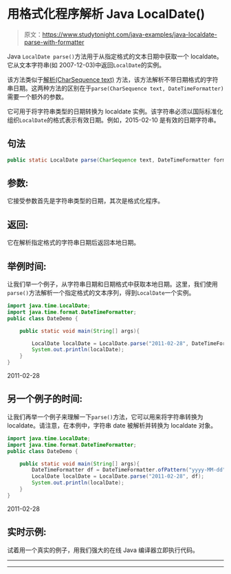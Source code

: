 # 用格式化程序解析 Java LocalDate()

> 原文：<https://www.studytonight.com/java-examples/java-localdate-parse-with-formatter>

Java `LocalDate parse()`方法用于从指定格式的文本日期中获取一个 localdate。它从文本字符串(如 2007-12-03)中返回`LocalDate`的实例。

该方法类似于[解析(CharSequence text)](https://www.studytonight.com/java-examples/java-localdate-parse-method) 方法，该方法解析不带日期格式的字符串日期。这两种方法的区别在于`parse(CharSequence text, DateTimeFormatter)`需要一个额外的参数。

它可用于将字符串类型的日期转换为 localdate 实例。该字符串必须以国际标准化组织`LocalDate`的格式表示有效日期。例如，2015-02-10 是有效的日期字符串。

## 句法

```java
public static LocalDate parse(CharSequence text, DateTimeFormatter formatter)
```

## 参数:

它接受参数首先是字符串类型的日期，其次是格式化程序。

## 返回:

它在解析指定格式的字符串日期后返回本地日期。

## 举例时间:

让我们举一个例子，从字符串日期和日期格式中获取本地日期。这里，我们使用`parse()`方法解析一个指定格式的文本序列，得到`LocalDate`一个实例。

```java
import java.time.LocalDate;
import java.time.format.DateTimeFormatter;
public class DateDemo {

	public static void main(String[] args){  

		LocalDate localDate = LocalDate.parse("2011-02-28", DateTimeFormatter.ISO_LOCAL_DATE);
		System.out.println(localDate);		
	}
}
```

2011-02-28

## 另一个例子的时间:

让我们再举一个例子来理解一下`parse()`方法，它可以用来将字符串转换为 localdate。请注意，在本例中，字符串 date 被解析并转换为 localdate 对象。

```java
import java.time.LocalDate;
import java.time.format.DateTimeFormatter;
public class DateDemo {

	public static void main(String[] args){  
		DateTimeFormatter df = DateTimeFormatter.ofPattern("yyyy-MM-dd");
		LocalDate localDate = LocalDate.parse("2011-02-28", df);
		System.out.println(localDate);		
	}
}
```

2011-02-28

## 实时示例:

试着用一个真实的例子，用我们强大的在线 Java 编译器立即执行代码。

* * *

* * *
